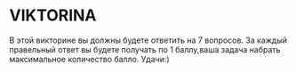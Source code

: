 # VIKTORINA
В этой викторине вы должны будете ответить на 7 вопросов.
За каждый правельный ответ вы будете получать по 1 баллу,ваша задача набрать максимальное количество балло.
Удачи:)
